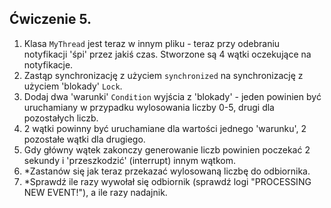 ## Ćwiczenie 5.

1. Klasa `MyThread` jest teraz w innym pliku - teraz przy odebraniu notyfikacji 'śpi' przez jakiś czas.
   Stworzone są 4 wątki oczekujące na notyfikacje.
2. Zastąp synchronizację z użyciem `synchronized` na synchronizację z użyciem 'blokady' `Lock`.
3. Dodaj dwa 'warunki' `Condition` wyjścia z 'blokady' - jeden powinien być uruchamiany
   w przypadku wylosowania liczby 0-5, drugi dla pozostałych liczb.
4. 2 wątki powinny być uruchamiane dla wartości jednego 'warunku', 2 pozostałe wątki dla drugiego.
5. Gdy główny wątek zakonczy generowanie liczb powinien poczekać 2 sekundy i 'przeszkodzić' (interrupt) innym wątkom.
6. *Zastanów się jak teraz przekazać wylosowaną liczbę do odbiornika.
7. *Sprawdź ile razy wywołał się odbiornik (sprawdź logi "PROCESSING NEW EVENT!"), a ile razy nadajnik.
